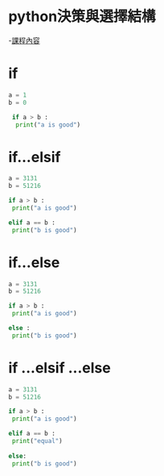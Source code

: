 # python決策與選擇結構
-[課程內容](https://github.com/MyFirstSecurity2020/SecurityFirst2022/blob/main/DAY2/1_python%E7%A8%8B%E5%BC%8F%E5%BF%AB%E9%80%9F%E5%85%A5%E9%96%80/3_python%E6%B1%BA%E7%AD%96%E8%88%87%E9%81%B8%E6%93%87%E7%B5%90%E6%A7%8B.md)

# if 
```python
a = 1
b = 0

 if a > b :
  print("a is good")
 ```
# if...elsif
```python
a = 3131
b = 51216

if a > b :
 print("a is good")

elif a == b :
 print("b is good")
 ```
# if...else
```python
a = 3131
b = 51216

if a > b :
 print("a is good")

else :
 print("b is good")
```

# if ...elsif ...else
```python
a = 3131
b = 51216

if a > b :
 print("a is good")

elif a == b :
 print("equal")
 
else:
 print("b is good")
```
